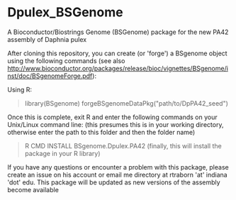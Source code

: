 Dpulex_BSGenome
===============

A Bioconductor/Biostrings Genome (BSGenome) package for the new PA42 assembly of Daphnia pulex

After cloning this repository, you can create (or 'forge') a BSgenome object using the following commands (see also http://www.bioconductor.org/packages/release/bioc/vignettes/BSgenome/inst/doc/BSgenomeForge.pdf):

Using R: 

> library(BSgenome)
> forgeBSgenomeDataPkg("path/to/DpPA42_seed")

Once this is complete, exit R and enter the following commands on your Unix/Linux command line: 
(this presumes this is in your working directory, otherwise enter the path to this folder and then the folder name)

> R CMD INSTALL BSgenome.Dpulex.PA42 
(finally, this will install the package in your R library)

If you have any questions or encounter a problem with this package, please create an issue on his account or email me directory at rtraborn 'at' indiana 'dot' edu. This package will be updated as new versions of the assembly become available

